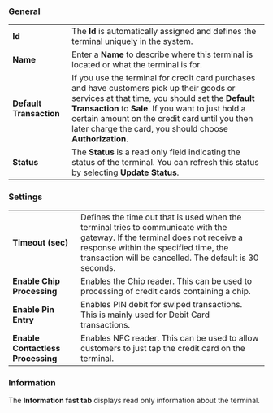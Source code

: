 ### General

|                         |                                                                                                                                 |
|-------------------------|---------------------------------------------------------------------------------------------------------------------------------|
| **Id**                  | The **Id** is automatically assigned and defines the terminal uniquely in the system.                                           |
| **Name**                | Enter a  **Name** to describe where this terminal is located or what the terminal is for.                                       |
| **Default Transaction** | If you use the terminal for credit card purchases and have customers pick up their goods or services at that time, you should set the **Default Transaction** to **Sale**. If you want to just hold a certain amount on the credit card until you then later charge the card, you should choose **Authorization**. |
| **Status**              | The **Status** is a read only field indicating the status of the terminal. You can refresh this status by selecting **Update Status**. |

### Settings

|                                   |                                                                                                                       |
|-----------------------------------|-----------------------------------------------------------------------------------------------------------------------|
| **Timeout (sec)**                 | Defines the time out that is used when the terminal tries to communicate with the gateway. If the terminal does not receive a response within the specified time, the transaction will be cancelled. The default is 30 seconds.
| **Enable Chip Processing**        | Enables the Chip reader. This can be used to processing of credit cards containing a chip.                            |
| **Enable Pin Entry**              | Enables PIN debit for swiped transactions. This is mainly used for Debit Card transactions.                           |
| **Enable Contactless Processing** | Enables NFC reader. This can be used to allow customers to just tap the credit card on the terminal.                  |

### Information

The **Information fast tab** displays read only information about the terminal.